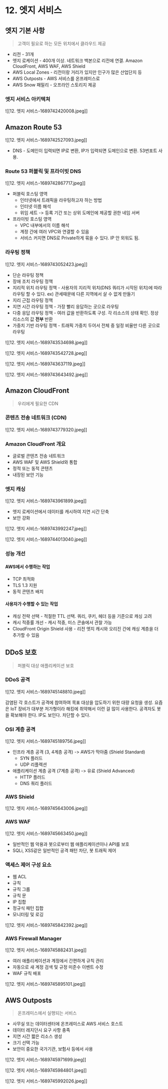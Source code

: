 # 12. 엣지 서비스

## 엣지 기본 사항

> 고객이 필요로 하는 모든 위치에서 클라우드 제공

- 리전 - 31개
- 엣지 로케이션 - 400개 이상. 네트워크 백본으로 리전에 연결. Amazon CloudFront, AWS WAF, AWS Shield
- AWS Local Zones - 리전이랑 거리가 있지만 인구가 많은 산업단지 등
- AWS Outposts - AWS 서비스를 온프레미스로
- AWS Snow 패밀리 - 오프라인 스토리지 제공

### 엣지 서비스 아키텍쳐

![[12. 엣지 서비스-1689742420008.jpeg]]

## Amazon Route 53

![[12. 엣지 서비스-1689742527093.jpeg]]

- DNS - 도메인이 입력되면 IP로 변환, IP가 입력되면 도메인으로 변환. 53번포트 사용.

### Route 53 퍼블릭 및 프라이빗 DNS

![[12. 엣지 서비스-1689742867717.jpeg]]

- 퍼블릭 호스팅 영역
    - 인터넷에서 트래픽을 라우팅하고자 하는 방법
    - 인터넷 이름 해석
    - 위임 세트 -> 등록 기간 또는 상위 도메인에 제공할 권한 네임 서버
- 프라이빗 호스팅 영역
    - VPC 내부에서의 이름 해석
    - 계정 간에 여러 VPC와 연결할 수 있음
    - 서비스 커지면 DNS로 Private하게 묶을 수 있다. IP 안 외워도 됨.

### 라우팅 정책

![[12. 엣지 서비스-1689743052423.jpeg]]

- 단순 라우팅 정책
- 장애 조치 라우팅 정책
- 지리적 위치 라우팅 정책 - 사용자의 지리적 위치(DNS 쿼리가 시작된 위치)에 따라 라우팅 할 수 있다. ex) 관세때문에 다른 지역에서 살 수 없게 만들기
- 지리 근접 라우팅 정책
- 지연 시간 라우팅 정책 - 가장 빨리 응답하는 곳으로 라우팅
- 다중 응답 라우팅 정책 - 여러 값을 반환하도록 구성. 각 리소스의 상태 확인. 정상 리소스의 값 **전부** 반환
- 가중치 기반 라우팅 정책 - 트래픽 가중치 두어서 전체 중 일정 비율만 다른 곳으로 라우팅

![[12. 엣지 서비스-1689743534698.jpeg]]

![[12. 엣지 서비스-1689743542728.jpeg]]

![[12. 엣지 서비스-1689743637119.jpeg]]

![[12. 엣지 서비스-1689743643492.jpeg]]

## Amazon CloudFront

> 우리에게 필요한 CDN

### 콘텐츠 전송 네트워크 (CDN)

![[12. 엣지 서비스-1689743779320.jpeg]]

### Amazon CloudFront 개요

- 글로벌 콘텐츠 전송 네트워크
- AWS WAF 및 AWS Shield와 통합
- 정적 또는 동적 콘텐츠
- 내장된 보안 기능

### 엣지 캐싱

![[12. 엣지 서비스-1689743961899.jpeg]]

- 엣지 로케이션에서 데이터를 캐시하여 지연 시간 단축
- 보안 강화

![[12. 엣지 서비스-1689743992247.jpeg]]

![[12. 엣지 서비스-1689744013040.jpeg]]

### 성능 개선

#### AWS에서 수행하는 작업

- TCP 최적화
- TLS 1.3 지원
- 동적 콘텐츠 배치

#### 사용자가 수행할 수 있는 작업

- 캐싱 전략 선택 - 적절한 TTL 선택. 쿼리, 쿠키, 헤더 등을 기준으로 캐싱 고려
- 캐시 적중률 개선 - 캐시 적중, 미스 콘솔에서 관찰 가능
- CloudFront Origin Shield 사용 - 리전 엣지 캐시와 오리진 간에 캐싱 계층을 더 추가할 수 있음

## DDoS 보호

> 퍼블릭 대상 애플리케이션 보호

### DDoS 공격

![[12. 엣지 서비스-1689745148810.jpeg]]

감염된 각 호스트가 공격에 참여하여 목표 대상을 압도하기 위한 대량 요청을 생성.
요즘은 IoT 장비가 대부분 저가형이라 해킹에 취약해서 이런 걸 많이 사용한다.
공격자도 봇을 확보해야 한다. IP도 보인다. 차단할 수 있다.

### OSI 계층 공격

![[12. 엣지 서비스-1689745189756.jpeg]]

- 인프라 계층 공격 (3, 4계층 공격) -> AWS가 막아줌 (Shield Standard)
    - SYN 플러드
    - UDP 리플렉션
- 애플리케이션 계층 공격 (7계층 공격) -> 유료 (Shield Advanced)
    - HTTP 플러드
    - DNS 쿼리 플러드

### AWS Shield

![[12. 엣지 서비스-1689745643006.jpeg]]

###  AWS WAF

![[12. 엣지 서비스-1689745663450.jpeg]]

- 일반적인 웹 악용과 봇으로부터 웹 애플리케이션이나 API를 보호
- SQLi, XSS같은 일반적인 공격 패턴 차단, 봇 트래픽 제어

### 액세스 제어 구성 요소

- 웹 ACL
- 규칙
- 규칙 그룹
- 규칙 문
- IP 집합
- 정규식 패턴 집합
- 모니터링 및 로깅

![[12. 엣지 서비스-1689745842392.jpeg]]

### AWS Firewall Manager

![[12. 엣지 서비스-1689745882431.jpeg]]

- 여러 애플리케이션과 계정에서 간편하게 규칙 관리
- 자동으로 새 계정 검색 및 규정 미준수 이벤트 수정
- WAF 규칙 배포

![[12. 엣지 서비스-1689745895101.jpeg]]

## AWS Outposts

> 온프레미스에서 실행되는 서비스

- 사무실 또는 데이터센터에 온프레미스로 AWS 서비스 호스트
- 데이터 레지던시 요구 사항 충족
- 지연 시간 짧은 리소스 생성
- 크기 선택 가능
- 보안이 중요한 국가기관, 보험사 등에서 사용

![[12. 엣지 서비스-1689745971699.jpeg]]

![[12. 엣지 서비스-1689745984801.jpeg]]

![[12. 엣지 서비스-1689745992026.jpeg]]



